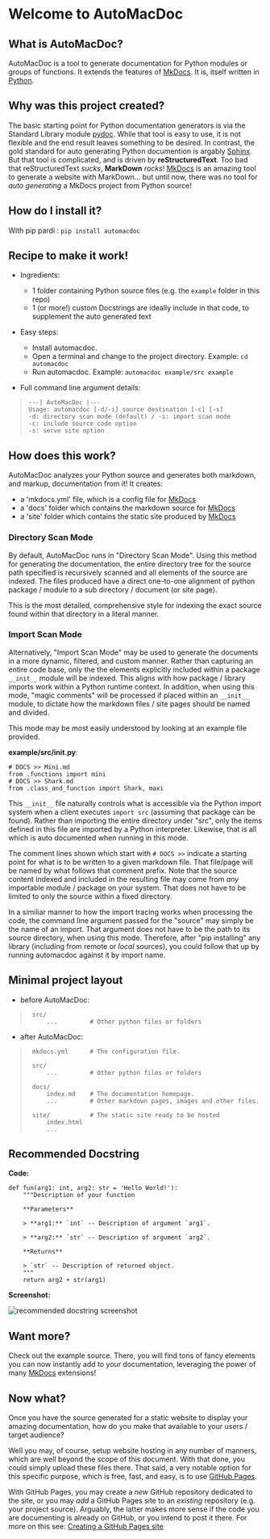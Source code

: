 # Welcome to AutoMacDoc

## What is AutoMacDoc?
AutoMacDoc is a tool to generate documentation for Python modules or groups
of functions. It extends the features of [MkDocs](https://mkdocs.org).  It is,
itself written in [Python](https://python.org).

## Why was this project created?

The basic starting point for Python documentation generators is via the 
Standard Library module [pydoc](https://docs.python.org/3/library/pydoc.html).
While that tool is easy to use, it is not flexible and the end result leaves something
to be desired. In contrast, the gold standard for auto generating Python documention is
argably [Sphinx](https://www.sphinx-doc.org/). But that tool is complicated, and is 
driven by **reStructuredText**.  Too bad that reStructuredText *sucks*, **MarkDown** *rocks*!
[MkDocs](https://mkdocs.org) is an amazing tool to generate a website with MarkDown...
but until now, there was no tool for *auto generating* a MkDocs project from Python source!

## How do I install it?
With pip pardi : `pip install automacdoc`

## Recipe to make it work!
  - Ingredients:
    - 1 folder containing Python source files (e.g. the `example` folder in this repo)
    - 1 (or more!) custom Docstrings are ideally include in that code, to supplement the auto generated text

  - Easy steps:
    - Install automacdoc.
    - Open a terminal and change to the project directory. Example: `cd automacdoc`
    - Run automacdoc. Example: `automacdoc example/src example`
    
  - Full command line argument details:

>     ---| AutoMacDoc |---
>     Usage: automacdoc [-d/-i] source destination [-c] [-s]
>     -d: directory scan mode (default) / -i: import scan mode
>     -c: include source code option
>     -s: serve site option
 
## How does this work?
AutoMacDoc analyzes your Python source and generates both markdown, and markup, documentation from it!
It creates:
  - a 'mkdocs.yml' file, which is a config file for [MkDocs](https://mkdocs.org)
  - a 'docs' folder which contains the markdown source for [MkDocs](https://mkdocs.org)
  - a 'site' folder which contains the static site produced by [MkDocs](https://mkdocs.org)

### Directory Scan Mode

By default, AutoMacDoc runs in "Directory Scan Mode". Using this method for
generating the documentation, the entire directory tree for the source path
specified is recursively scanned and all elements of the source are indexed.
The files produced have a direct one-to-one alignment of python package / module 
to a sub directory / document (or site page).

This is the most detailed, comprehensive style for indexing the exact source 
found within that directory in a literal manner.    
 
### Import Scan Mode
  
Alternatively, "Import Scan Mode" may be used to generate the documents in a
more dynamic, filtered, and custom manner.  Rather than capturing an entire 
code base, only the the elements explicitly included within a package
`__init__` module will be indexed.  This aligns with how package / library
imports work within a Python runtime context. In addition, when using this
mode, "magic comments" will be processed if placed within an `__init__` module,
to dictate how the markdown files / site pages should be named and divided.

This mode may be most easily understood by looking at an example file provided.   

**example/src/__init__.py**:

```py3
# DOCS >> Mini.md
from .functions import mini
# DOCS >> Shark.md
from .class_and_function import Shark, maxi
```

This `__init__` file naturally controls what is accessible via the Python 
import system when a client executes `import src` (assuming that package can 
be found). Rather than importing the entire directory under "src", only the 
items defined in this file are imported by a Python interpreter. Likewise, that
is all which is auto documented when running in this mode.  

The comment lines shown which start with `# DOCS >>` indicate a starting point 
for what is to be written to a given markdown file. That file/page will be named 
by what follows that comment prefix. Note that the source content indexed and 
included in the resulting file may come from *any* importable module / package 
on your system.  That does not have to be limited to only the source within a 
fixed directory.

In a similiar manner to how the import tracing works when processing the code,
the command line argument passed for the "source" may simply be the name of an 
import.  That argument does not have to be the path to its source directory, 
when using this mode. Therefore, after "pip installing" any library (including
from remote or *local* sources), you could follow that up by running automacdoc 
against it by import name.     

## Minimal project layout

  - before AutoMacDoc:

>      src/
>          ...         # Other python files or folders

  - after AutoMacDoc:

>      mkdocs.yml      # The configuration file.
>
>      src/
>          ...         # Other python files or folders
>
>      docs/
>          index.md    # The documentation homepage.
>          ...         # Other markdown pages, images and other files.
>
>      site/           # The static site ready to be hosted
>          index.html
>          ...


## Recommended Docstring
**Code:**
```py3
def fun(arg1: int, arg2: str = 'Hello World!'):
    """Description of your function

    **Parameters**

    > **arg1:** `int` -- Description of argument `arg1`.

    > **arg2:** `str` -- Description of argument `arg2`.

    **Returns**

    > `str` -- Description of returned object.
    """
    return arg2 + str(arg1)
```

**Screenshot:**

![recommended docstring screenshot](img/recommend_docstring.png)

## Want more?
Check out the example source. There, you will find tons of fancy elements you 
can now instantly add to your documentation, leveraging the power of many
[MkDocs](https://mkdocs.org) extensions!

## Now what?
Once you have the source generated for a static website to display your amazing
documentation, how do you make that available to your users / target audience?

Well you may, of course, setup website hosting in any number of manners, which
are well beyond the scope of this document. With that done, you could
simply upload these files there.  That said, a very notable option for this
specific purpose, which is free, fast, and easy, is to use
[GitHub Pages](https://pages.github.com/).

With GitHub Pages, you may create a *new* GitHub repository dedicated to the 
site, or you may *add* a GitHub Pages site to an *existing* repository (e.g. your
project source). Arguably, the latter makes more sense if the code you are 
documenting is already on GitHub, or you intend to post it there. For more on this see:
[Creating a GitHub Pages site](https://docs.github.com/en/pages/getting-started-with-github-pages/creating-a-github-pages-site#creating-your-site)
